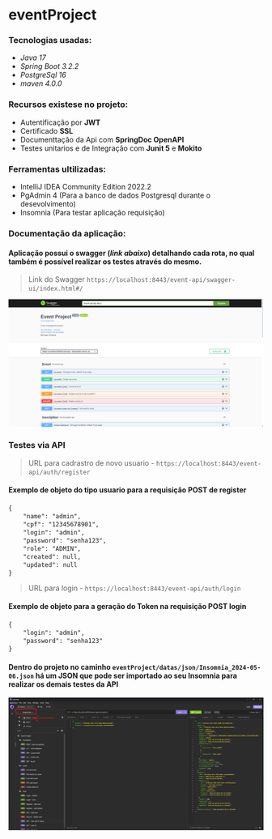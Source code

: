 # eventProject

### Tecnologias usadas:

* *Java 17*
* *Spring Boot 3.2.2*
* *PostgreSql 16*
* *maven 4.0.0*

### Recursos existese no projeto:

* Autentificação por __JWT__
* Certificado __SSL__
* Documenttação da Api com __SpringDoc OpenAPI__
* Testes unitarios e de Integração com __Junit 5__ e __Mokito__

### Ferramentas ultilizadas:

* IntelliJ IDEA Community Edition 2022.2
* PgAdmin 4 (Para a banco de dados Postgresql durante o desevolvimento)
* Insomnia (Para testar aplicação requisição)


### Documentação da aplicação:

#### Aplicação possui o swagger (*link abaixo*) detalhando cada rota, no qual também é possível realizar os testes através do mesmo.

> Link do Swagger `https://localhost:8443/event-api/swagger-ui/index.html#/`


![](datas/images/swaggar_2024-05-06%20210735.png)


### Testes via API

> URL para cadrastro de novo usuario -  `https://localhost:8443/event-api/auth/register` 

#### Exemplo de objeto do tipo usuario para a requisição POST de __register__

```
{
	"name": "admin",
	"cpf": "12345678901",
	"login": "admin",
	"password": "senha123",
	"role": "ADMIN",
	"created": null,
	"updated": null
}
```

> URL para login - `https://localhost:8443/event-api/auth/login`

#### Exemplo de objeto para a geração do Token na requisição POST __login__

```
{
	"login": "admin",
	"password": "senha123" 
}
```

#### Dentro do projeto no caminho `eventProject/datas/json/Insomnia_2024-05-06.json` há um JSON que pode ser importado ao seu __**Insomnia**__ para realizar os demais testes da API

 
![](datas/images/import_json_insomia.png)

